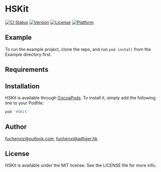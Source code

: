 # HSKit

[![CI Status](https://img.shields.io/travis/fuchenxiz@outlook.com/HSKit.svg?style=flat)](https://travis-ci.org/fuchenxiz@outlook.com/HSKit)
[![Version](https://img.shields.io/cocoapods/v/HSKit.svg?style=flat)](https://cocoapods.org/pods/HSKit)
[![License](https://img.shields.io/cocoapods/l/HSKit.svg?style=flat)](https://cocoapods.org/pods/HSKit)
[![Platform](https://img.shields.io/cocoapods/p/HSKit.svg?style=flat)](https://cocoapods.org/pods/HSKit)

## Example

To run the example project, clone the repo, and run `pod install` from the Example directory first.

## Requirements

## Installation

HSKit is available through [CocoaPods](https://cocoapods.org). To install
it, simply add the following line to your Podfile:

```ruby
pod 'HSKit'
```

## Author

fuchenxiz@outlook.com, fuchenxi@adtiger.hk

## License

HSKit is available under the MIT license. See the LICENSE file for more info.
